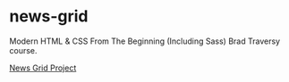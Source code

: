 # news-grid

Modern HTML & CSS From The Beginning (Including Sass) Brad Traversy course.


[News Grid Project](https://reba678.github.io/news-grid/)
